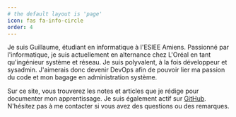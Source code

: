 ```yaml
---
# the default layout is 'page'
icon: fas fa-info-circle
order: 4
---
```


Je suis Guillaume, étudiant en informatique à l'ESIEE Amiens. Passionné par l'informatique, je suis actuellement en alternance chez L'Oréal en tant qu'ingénieur système et réseau. Je suis polyvalent, à la fois développeur et sysadmin. J'aimerais donc devenir DevOps afin de pouvoir lier ma passion du code et mon bagage en administration système.

Sur ce site, vous trouverez les notes et articles que je rédige pour documenter mon apprentissage. Je suis également actif sur [GitHub](https://github.com/Guigui0812). N'hésitez pas à me contacter si vous avez des questions ou des remarques.